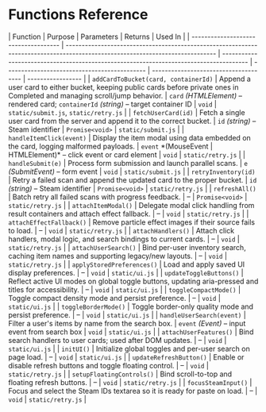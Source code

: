 # Functions Reference

| Function                             | Purpose                                                                                                                       | Parameters                                                                             | Returns                                      | Used In                               |
| ------------------------------------ | ----------------------------------------------------------------------------------------------------------------------------- | -------------------------------------------------------------------------------------- | -------------------------------------------- | ------------------------------------- | ----------------- |
| `addCardToBucket(card, containerId)` | Append a user card to either bucket, keeping public cards before private ones in Completed and managing scroll/jump behavior. | `card` _(HTMLElement)_ – rendered card; `containerId` _(string)_ – target container ID | `void`                                       | `static/submit.js`, `static/retry.js` |
| `fetchUserCard(id)`                  | Fetch a single user card from the server and append it to the correct bucket.                                                 | `id` _(string)_ – Steam identifier                                                     | `Promise<void>`                              | `static/submit.js`                    |
| `handleItemClick(event)`             | Display the item modal using data embedded on the card, logging malformed payloads.                                           | `event` \*(MouseEvent                                                                  | HTMLElement)\* – click event or card element | `void`                                | `static/retry.js` |
| `handleSubmit(e)`                    | Process form submission and launch parallel scans.                                                                            | `e` _(SubmitEvent)_ – form event                                                       | `void`                                       | `static/submit.js`                    |
| `retryInventory(id)`                 | Retry a failed scan and append the updated card to the proper bucket.                                                         | `id` _(string)_ – Steam identifier                                                     | `Promise<void>`                              | `static/retry.js`                     |
| `refreshAll()`                       | Batch retry all failed scans with progress feedback.                                                                          | –                                                                                      | `Promise<void>`                              | `static/retry.js`                     |
| `attachItemModal()`                  | Delegate modal click handling from result containers and attach effect fallback.                                              | –                                                                                      | `void`                                       | `static/retry.js`                     |
| `attachEffectFallback()`             | Remove particle effect images if their source fails to load.                                                                  | –                                                                                      | `void`                                       | `static/retry.js`                     |
| `attachHandlers()`                   | Attach click handlers, modal logic, and search bindings to current cards.                                                     | –                                                                                      | `void`                                       | `static/retry.js`                     |
| `attachUserSearch()`                 | Bind per-user inventory search, caching item names and supporting legacy/new layouts.                                         | –                                                                                      | `void`                                       | `static/retry.js`                     |
| `applyStoredPreferences()`           | Load and apply saved UI display preferences.                                                                                  | –                                                                                      | `void`                                       | `static/ui.js`                        |
| `updateToggleButtons()`              | Reflect active UI modes on global toggle buttons, updating aria-pressed and titles for accessibility.                         | –                                                                                      | `void`                                       | `static/ui.js`                        |
| `toggleCompactMode()`                | Toggle compact density mode and persist preference.                                                                           | –                                                                                      | `void`                                       | `static/ui.js`                        |
| `toggleBorderMode()`                 | Toggle border-only quality mode and persist preference.                                                                       | –                                                                                      | `void`                                       | `static/ui.js`                        |
| `handleUserSearch(event)`            | Filter a user's items by name from the search box.                                                                            | `event` _(Event)_ – input event from search box                                        | `void`                                       | `static/ui.js`                        |
| `attachUserFeatures()`               | Bind search handlers to user cards; used after DOM updates.                                                                   | –                                                                                      | `void`                                       | `static/ui.js`                        |
| `initUI()`                           | Initialize global toggles and per-user search on page load.                                                                   | –                                                                                      | `void`                                       | `static/ui.js`                        |
| `updateRefreshButton()`              | Enable or disable refresh buttons and toggle floating control.                                                                | –                                                                                      | `void`                                       | `static/retry.js`                     |
| `setupFloatingControls()`            | Bind scroll-to-top and floating refresh buttons.                                                                              | –                                                                                      | `void`                                       | `static/retry.js`                     |
| `focusSteamInput()`                  | Focus and select the Steam IDs textarea so it is ready for paste on load.                                                     | –                                                                                      | `void`                                       | `static/retry.js`                     |

